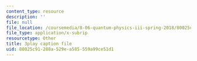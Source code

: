 ```yaml
---
content_type: resource
description: ''
file: null
file_location: /coursemedia/8-06-quantum-physics-iii-spring-2018/80025c91288a529ea585559a99ce51d1_qaj4u42XZLg.vtt
file_type: application/x-subrip
resourcetype: Other
title: 3play caption file
uid: 80025c91-288a-529e-a585-559a99ce51d1
---
```

